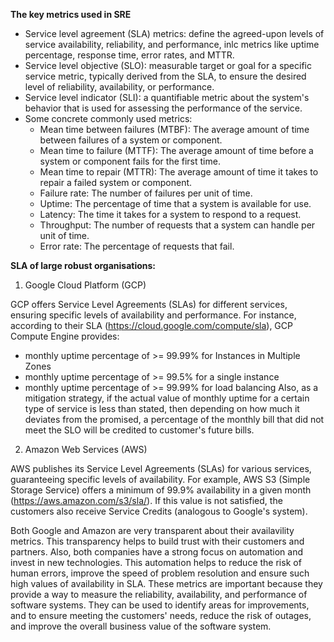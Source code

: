 **The key metrics used in SRE**
- Service level agreement (SLA) metrics: define the agreed-upon levels of service availability, reliability, and performance, inlc metrics like uptime percentage, response time, error rates, and MTTR.
- Service level objective (SLO): measurable target or goal for a specific service metric, typically derived from the SLA, to ensure the desired level of reliability, availability, or performance.
- Service level indicator (SLI): a quantifiable metric about the system's behavior that is used for assessing the performance of the service.
- Some concrete commonly used metrics:
  - Mean time between failures (MTBF): The average amount of time between failures of a system or component.
  - Mean time to failure (MTTF): The average amount of time before a system or component fails for the first time.
  - Mean time to repair (MTTR): The average amount of time it takes to repair a failed system or component.
  - Failure rate: The number of failures per unit of time.
  - Uptime: The percentage of time that a system is available for use.
  - Latency: The time it takes for a system to respond to a request.
  - Throughput: The number of requests that a system can handle per unit of time.
  - Error rate: The percentage of requests that fail.

**SLA of large robust organisations:**
1. Google Cloud Platform (GCP)

GCP offers Service Level Agreements (SLAs) for different services, ensuring specific levels of availability and performance.
For instance, according to their SLA (https://cloud.google.com/compute/sla), GCP Compute Engine provides:
- monthly uptime percentage of >= 99.99% for Instances in Multiple Zones
- monthly uptime percentage of >= 99.5% for a single instance
- monthly uptime percentage of >= 99.99% for load balancing
Also, as a mitigation strategy, if the actual value of monthly uptime for a certain type of service is less than stated, then depending on how much it deviates from the promised, a percentage of the monthly bill that did not meet the SLO will be credited to customer's future bills.

2. Amazon Web Services (AWS)

AWS publishes its Service Level Agreements (SLAs) for various services, guaranteeing specific levels of availability. 
For example, AWS S3 (Simple Storage Service) offers a minimum of 99.9% availability in a given month (https://aws.amazon.com/s3/sla/). If this value is not satisfied, the customers also receive Service Credits (analogous to Google's system).

Both Google and Amazon are very transparent about their availavility metrics. This transparency helps to build trust with their customers and partners. 
Also, both companies have a strong focus on automation and invest in new technologies. This automation helps to reduce the risk of human errors, improve the speed of problem resolution and ensure such high values of availability in SLA.
These metrics are important because they provide a way to measure the reliability, availability, and performance of software systems.
They can be used to identify areas for improvements, and to ensure meeting the customers' needs, reduce the risk of outages, and improve the overall business value of the software system.
